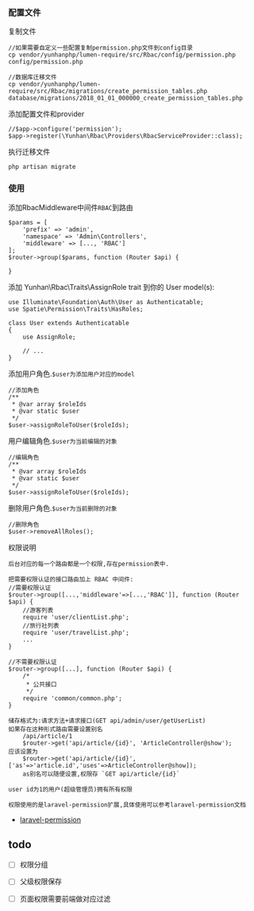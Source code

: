 ### 配置文件

复制文件
```
//如果需要自定义一些配置复制permission.php文件到config目录
cp vendor/yunhanphp/lumen-require/src/Rbac/config/permission.php config/permission.php

//数据库迁移文件
cp vendor/yunhanphp/lumen-require/src/Rbac/migrations/create_permission_tables.php database/migrations/2018_01_01_000000_create_permission_tables.php
```


添加配置文件和provider
```
//$app->configure('permission');
$app->register(\Yunhan\Rbac\Providers\RbacServiceProvider::class);
```

执行迁移文件
```
php artisan migrate
```

### 使用

添加RbacMiddleware中间件`RBAC`到路由
```
$params = [
    'prefix' => 'admin',
    'namespace' => 'Admin\Controllers',
    'middleware' => [..., 'RBAC']
];
$router->group($params, function (Router $api) {

}
```


添加 Yunhan\Rbac\Traits\AssignRole trait 到你的 User model(s):
```
use Illuminate\Foundation\Auth\User as Authenticatable;
use Spatie\Permission\Traits\HasRoles;

class User extends Authenticatable
{
    use AssignRole;

    // ...
}

```
添加用户角色.`$user为添加用户对应的model`
```
//添加角色
/**
 * @var array $roleIds
 * @var static $user
 */
$user->assignRoleToUser($roleIds);
```

用户编辑角色.`$user为当前编辑的对象`
```
//编辑角色
/**
 * @var array $roleIds
 * @var static $user
 */
$user->assignRoleToUser($roleIds);
```

删除用户角色.`$user为当前删除的对象`
```
//删除角色
$user->removeAllRoles();
```

权限说明
```
后台对应的每一个路由都是一个权限,存在permission表中.

把需要权限认证的接口路由加上 RBAC 中间件:
//需要权限认证
$router->group([...,'middleware'=>[...,'RBAC']], function (Router $api) {
    //游客列表
    require 'user/clientList.php';
    //旅行社列表
    require 'user/travelList.php';
    ...
}

//不需要权限认证
$router->group([...], function (Router $api) {
    /*
     * 公共接口
     */
    require 'common/common.php';
}

储存格式为:请求方法+请求接口(GET api/admin/user/getUserList)
如果存在这种形式路由需要设置别名
    /api/article/1
    $router->get('api/article/{id}', 'ArticleController@show');
应该设置为
    $router->get('api/article/{id}', ['as'=>'article.id','uses'=>ArticleController@show]);
    as别名可以随便设置,权限存 `GET api/article/{id}`
    
user id为1的用户(超级管理员)拥有所有权限

```

`权限使用的是laravel-permission扩展,具体使用可以参考laravel-permission文档`
- [laravel-permission](https://github.com/spatie/laravel-permission)

## todo
- [ ] 权限分组
- [ ] 父级权限保存
- [ ] 页面权限需要前端做对应过滤

